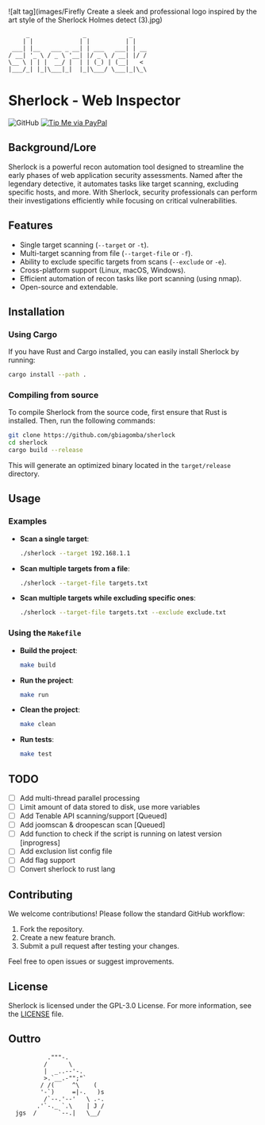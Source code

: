 ![alt tag](images/Firefly Create a sleek and professional logo inspired by the art style of the Sherlock Holmes detect (3).jpg)
```
     _               _            _    
    | |             | |          | |   
 ___| |__   ___ _ __| | ___   ___| | __
/ __| '_ \ / _ \ '__| |/ _ \ / __| |/ /
\__ \ | | |  __/ |  | | (_) | (__|   < 
|___/_| |_|\___|_|  |_|\___/ \___|_|\_\
```
# Sherlock - Web Inspector

![GitHub](https://img.shields.io/github/license/Achiefs/fim)
[![Tip Me via PayPal](https://img.shields.io/badge/PayPal-tip_me-green?logo=paypal)](paypal.me/gbiagomba)

## Background/Lore
Sherlock is a powerful recon automation tool designed to streamline the early phases of web application security assessments. Named after the legendary detective, it automates tasks like target scanning, excluding specific hosts, and more. With Sherlock, security professionals can perform their investigations efficiently while focusing on critical vulnerabilities.

## Features
- Single target scanning (`--target` or `-t`).
- Multi-target scanning from file (`--target-file` or `-f`).
- Ability to exclude specific targets from scans (`--exclude` or `-e`).
- Cross-platform support (Linux, macOS, Windows).
- Efficient automation of recon tasks like port scanning (using nmap).
- Open-source and extendable.

## Installation

### Using Cargo
If you have Rust and Cargo installed, you can easily install Sherlock by running:
```bash
cargo install --path .
```

### Compiling from source
To compile Sherlock from the source code, first ensure that Rust is installed. Then, run the following commands:
```bash
git clone https://github.com/gbiagomba/sherlock
cd sherlock
cargo build --release
```
This will generate an optimized binary located in the `target/release` directory.

## Usage

### Examples
- **Scan a single target**:
  ```bash
  ./sherlock --target 192.168.1.1
  ```
- **Scan multiple targets from a file**:
  ```bash
  ./sherlock --target-file targets.txt
  ```
- **Scan multiple targets while excluding specific ones**:
  ```bash
  ./sherlock --target-file targets.txt --exclude exclude.txt
  ```

### Using the `Makefile`
- **Build the project**:
  ```bash
  make build
  ```
- **Run the project**:
  ```bash
  make run
  ```
- **Clean the project**:
  ```bash
  make clean
  ```
- **Run tests**:
  ```bash
  make test
  ```

## TODO
- [ ] Add multi-thread parallel processing
- [ ] Limit amount of data stored to disk, use more variables
- [ ] Add Tenable API scanning/support [Queued]
- [ ] Add joomscan & droopescan scan [Queued]
- [ ] Add function to check if the script is running on latest version [inprogress]
- [ ] Add exclusion list config file
- [ ] Add flag support
- [ ] Convert sherlock to rust lang

## Contributing
We welcome contributions! Please follow the standard GitHub workflow:
1. Fork the repository.
2. Create a new feature branch.
3. Submit a pull request after testing your changes.

Feel free to open issues or suggest improvements.

## License
Sherlock is licensed under the GPL-3.0 License. For more information, see the [LICENSE](LICENSE) file.

## Outtro

```
           ."""-.
          /      \
          |  _..--'-.
          >.`__.-"";"`
         / /(     ^\    (
         '-`)     =|-.   )s
          /`--.'--'   \ .-.
        .'`-._ `.\    | J /
  jgs  /      `--.|   \__/
```
